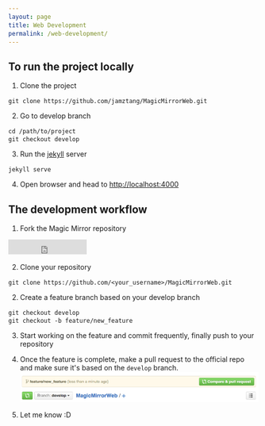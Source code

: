 ```yaml
---
layout: page
title: Web Development
permalink: /web-development/
---
```


## To run the project locally

1) Clone the project

```
git clone https://github.com/jamztang/MagicMirrorWeb.git
```

2) Go to develop branch

```
cd /path/to/project
git checkout develop
```

3) Run the [jekyll](http://jekyllrb.com) server

```
jekyll serve
```

4) Open browser and head to [http://localhost:4000](http://localhost:4000)


## The development workflow

1) Fork the Magic Mirror repository
<iframe src="https://ghbtns.com/github-btn.html?user=jamztang&repo=MagicMirrorWeb&type=fork&count=true&size=large" frameborder="0" scrolling="0" width="158px" height="30px"></iframe>


2) Clone your repository

```
git clone https://github.com/<your_username>/MagicMirrorWeb.git
```

2) Create a feature branch based on your develop branch

```
git checkout develop
git checkout -b feature/new_feature
```

3) Start working on the feature and commit frequently, finally push to your repository

4) Once the feature is complete, make a pull request to the official repo and make sure it's based on the `develop` branch.
![](/images/create_pull_request.png)

5) Let me know :D

